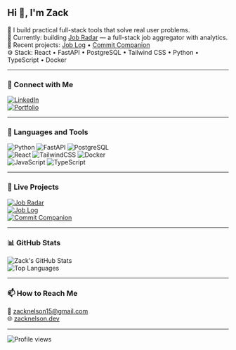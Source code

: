 ## Hi 👋, I'm Zack

🎯 I build practical full-stack tools that solve real user problems.  
🚀 Currently: building [Job Radar](https://jobradar.zacknelson.dev) — a full-stack job aggregator with analytics.  
💼 Recent projects: [Job Log](https://joblog.zacknelson.dev/) • [Commit Companion](https://pypi.org/project/commit-companion/)  
⚙️ Stack: React • FastAPI • PostgreSQL • Tailwind CSS • Python • TypeScript • Docker  

---

### 🔗 Connect with Me  
[![LinkedIn](https://img.shields.io/badge/LinkedIn-0077B5?style=for-the-badge&logo=linkedin&logoColor=white)](https://www.linkedin.com/in/nelsonzack/)  
[![Portfolio](https://img.shields.io/badge/Portfolio-000000?style=for-the-badge&logo=vercel&logoColor=white)](https://zacknelson.dev)

---

### 🧰 Languages and Tools  

![Python](https://img.shields.io/badge/Python-14354C?style=for-the-badge&logo=python&logoColor=white)
![FastAPI](https://img.shields.io/badge/FastAPI-009688?style=for-the-badge&logo=fastapi&logoColor=white)
![PostgreSQL](https://img.shields.io/badge/PostgreSQL-316192?style=for-the-badge&logo=postgresql&logoColor=white)  
![React](https://img.shields.io/badge/React-20232A?style=for-the-badge&logo=react&logoColor=61DAFB)
![TailwindCSS](https://img.shields.io/badge/Tailwind_CSS-38B2AC?style=for-the-badge&logo=tailwind-css&logoColor=white)
![Docker](https://img.shields.io/badge/Docker-2496ED?style=for-the-badge&logo=docker&logoColor=white)  
![JavaScript](https://img.shields.io/badge/JavaScript-F7DF1E?style=for-the-badge&logo=javascript&logoColor=black)
![TypeScript](https://img.shields.io/badge/TypeScript-007ACC?style=for-the-badge&logo=typescript&logoColor=white)

---

### 🚀 Live Projects  

[![Job Radar](https://img.shields.io/badge/Job_Radar-LIVE-success?style=for-the-badge)](https://jobradar.zacknelson.dev)  
[![Job Log](https://img.shields.io/badge/Job_Log-LIVE-success?style=for-the-badge)](https://joblog-app.vercel.app)  
[![Commit Companion](https://img.shields.io/badge/Commit_Companion-PyPI-success?style=for-the-badge)](https://pypi.org/project/commit-companion/)

---

### 📊 GitHub Stats  

![Zack's GitHub Stats](https://github-readme-stats.vercel.app/api?username=nelson-zack&show_icons=true&theme=tokyonight)  
![Top Languages](https://github-readme-stats.vercel.app/api/top-langs/?username=nelson-zack&layout=compact&theme=tokyonight&hide=jupyter%20notebook)

---

### 📫 How to Reach Me  
📧 zacknelson15@gmail.com  
🌐 [zacknelson.dev](https://zacknelson.dev)

---

![Profile views](https://komarev.com/ghpvc/?username=nelson-zack&style=for-the-badge)
